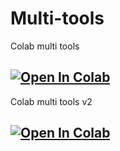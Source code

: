 # Multi-tools
Colab multi tools
## <a href="https://colab.research.google.com/github/tmatzxzone/multi-tools/blob/main/Multi_tools.ipynb" target="_parent"><img src="https://colab.research.google.com/assets/colab-badge.svg" alt="Open In Colab"/></a>

Colab multi tools v2
## <a href="https://colab.research.google.com/github/tmatzxzone/multi-tools/blob/main/Multi_tools_v2.ipynb" target="_parent"><img src="https://colab.research.google.com/assets/colab-badge.svg" alt="Open In Colab"/></a>
